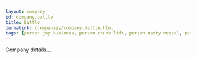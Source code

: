 ```yaml
---
layout: company
id: company.battle
title: Battle
permalink: /companies/company.battle.html
tags: [person.joy.business, person.chunk.lift, person.nasty.vessel, person.van.crack, person.cable.pair]
---
```


Company details...